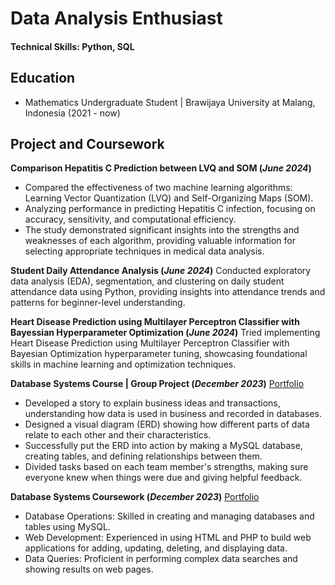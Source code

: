 # Data Analysis Enthusiast

#### Technical Skills: Python, SQL

## Education			        		
- Mathematics Undergraduate Student | Brawijaya University at Malang, Indonesia (2021 - now)

## Project and Coursework

**Comparison Hepatitis C Prediction between LVQ and SOM (_June 2024_)**
- Compared the effectiveness of two machine learning algorithms: Learning Vector Quantization (LVQ) and Self-Organizing Maps (SOM).
- Analyzing performance in predicting Hepatitis C infection, focusing on accuracy, sensitivity, and computational efficiency.
- The study demonstrated significant insights into the strengths and weaknesses of each algorithm, providing valuable information for selecting appropriate techniques in medical data analysis.

**Student Daily Attendance Analysis (_June 2024_)**
  Conducted exploratory data analysis (EDA), segmentation, and clustering on daily student attendance data using Python, providing insights into attendance trends and patterns for beginner-level understanding.

**Heart Disease Prediction using Multilayer Perceptron Classifier with Bayessian Hyperparameter Optimization (_June 2024_)**
  Tried implementing Heart Disease Prediction using Multilayer Perceptron Classifier with Bayesian Optimization hyperparameter tuning, showcasing foundational skills in machine learning and optimization techniques.

**Database Systems Course | Group Project (_December 2023_)**
[Portfolio](https://portfolioamaliazam.my.canva.site/database-systems-project)
- Developed a story to explain business ideas and transactions, understanding how data is used in business and recorded in databases.
- Designed a visual diagram (ERD) showing how different parts of data relate to each other and their characteristics.
- Successfully put the ERD into action by making a MySQL database, creating tables, and defining relationships between them.
- Divided tasks based on each team member's strengths, making sure everyone knew when things were due and giving helpful feedback.

**Database Systems Coursework (_December 2023_)**
[Portfolio](https://portfolioamaliazam.my.canva.site/database-systems-project)
- Database Operations: Skilled in creating and managing databases and tables using MySQL.
- Web Development: Experienced in using HTML and PHP to build web applications for adding, updating, deleting, and displaying data.
- Data Queries: Proficient in performing complex data searches and showing results on web pages.
